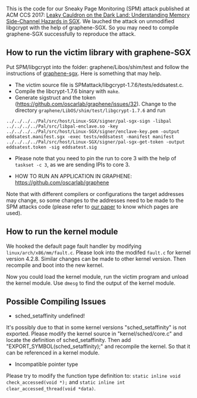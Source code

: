 This is the code for our Sneaky Page Monitoring (SPM) attack published at ACM CCS 2017: [Leaky Cauldron on the Dark Land: Understanding Memory Side-Channel Hazards in SGX](https://heartever.github.io/files/leaky.pdf).
We lauched the attack on unmodified libgcrypt with the help of graphene-SGX. So you may need to compile graphene-SGX successfully to reproduce the attack.

## How to run the victim library with graphene-SGX

Put SPM/libgcrypt into the folder: graphene/Libos/shim/test and follow the instructions of [graphene-sgx](https://github.com/oscarlab/graphene). Here is something that may help.

* The victim source file is  SPMattack/libgcrypt-1.7.6/tests/eddsatest.c. 
* Compile the libcrypt-1.7.6 binary with `make`.
* Generate sigstruct and the token (https://github.com/oscarlab/graphene/issues/32). Change to the directory `graphene/LibOS/shim/test/libgcrypt-1.7.6` and run
```
../../../../Pal/src/host/Linux-SGX/signer/pal-sgx-sign -libpal ../../../../Pal/src/libpal-enclave.so -key ../../../../Pal/src/host/Linux-SGX/signer/enclave-key.pem -output eddsatest.manifest.sgx -exec tests/eddsatest -manifest manifest
../../../../Pal/src/host/Linux-SGX/signer/pal-sgx-get-token -output eddsatest.token -sig eddsatest.sig
```
* Please note that you need to pin the run to core 3 with the help of ``taskset -c 3``, as we are sending IPIs to core 3.

* HOW TO RUN AN APPLICATION IN GRAPHENE: https://github.com/oscarlab/graphene

Note that with different compilers or configurations the target addresses may change, so some changes to the addresses need to be made to the SPM attacks code (please refer to [our paper](https://heartever.github.io/files/leaky.pdf) to know which pages are used). 

## How to run the kernel module

We hooked the default page fault handler by modifying `linux/arch/x86/mm/fault.c`. Please look into the modifed `fault.c` for kernel version 4.2.8. Similar changes can be made to other kernel version. Then recompile and boot into the new kernel. 

Now you could load the kernel module, run the victim program and unload the kernel module.
Use `dmesg` to find the output of the kernel module.

## Possible Compiling Issues
* sched_setaffinity undefined! 

It's possibly due to that in some kernel versions "sched_setaffinity" is not exported.
Please modify the kernel source in "kernel/sched/core.c" and locate the definition of sched_setaffinity. Then add "EXPORT_SYMBOL(sched_setaffinity);" and recompile the kernel. So that it can be referenced in a kernel module.

* Incompatible pointer type

Please try to modify the function type definition to: ``static inline void check_accessed(void *);`` and ``static inline int clear_accessed_thread(void *data)``.
